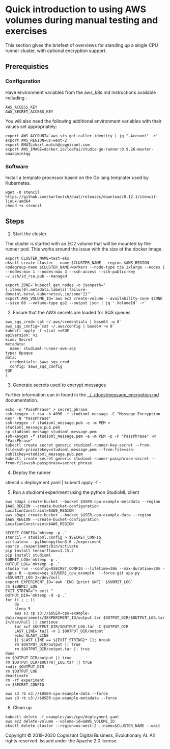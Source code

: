 # Quick introduction to using AWS volumes during manual testing and exercises

This section gives the briefest of overviews for standing up a single CPU runner cluster, with optional encryption support.

<!--ts-->
<!--te-->

## Prerequisties

### Configuration

Have environment variables from the aws\_k8s.md instructions available including :

```
AWS_ACCESS_KEY
AWS_SECRET_ACCESS_KEY
```
You will also need the following additional environment variables with their values set appropriately:
```
export AWS_ACCOUNT=`aws sts get-caller-identity | jq ".Account" -r`
export AWS_REGION=us-west-2
export EMAIL=karl.mutch@cognizant.com
export AWS_IMAGE=docker.io/leafai/studio-go-runner:0.9.26-master-aaaagninkqg
```

### Software

Install a template processor based on the Go lang templater used by Kubernetes.

```
wget -O stencil https://github.com/karlmutch/duat/releases/download/0.12.1/stencil-linux-amd64
chmod +x stencil
```

## Steps

1. Start the cluster

The cluster is started with an EC2 volume that will be mounted by the runner pod.  This works around the issue with the size of the docker image.

```
export CLUSTER_NAME=test-eks
eksctl create cluster --name $CLUSTER_NAME --region $AWS_REGION --nodegroup-name $CLUSTER_NAME-workers --node-type t3a.2xlarge --nodes 1 --nodes-min 1 --nodes-max 3 --ssh-access --ssh-public-key ~/.ssh/id_rsa.pub --managed

export ZONE=`kubectl get nodes -o jsonpath="{.items[0].metadata.labels['failure-domain\.beta\.kubernetes\.io/zone']}"`
export AWS_VOLUME_ID=`aws ec2 create-volume --availability-zone $ZONE --size 60 --volume-type gp2 --output json | jq '.VolumeId' -r`
```

2. Ensure that the AWS secrets are loaded for SQS queues

```
aws_sqs_cred=`cat ~/.aws/credentials | base64 -w 0`
aws_sqs_config=`cat ~/.aws/config | base64 -w 0`
kubectl apply -f <(cat <<EOF
apiVersion: v1
kind: Secret
metadata:
  name: studioml-runner-aws-sqs
type: Opaque
data:
  credentials: $aws_sqs_cred
  config: $aws_sqs_config
EOF
)
```

3. Generate secrets used to encrypt messages

Further information can in found in the [../../docs/message_encryption.md](../../docs/message_encryption.md) documentation.

```
echo -n "PassPhrase" > secret_phrase
ssh-keygen -t rsa -b 4096 -f studioml_message -C "Message Encryption Key" -N "PassPhrase"
ssh-keygen -f studioml_message.pub -e -m PEM > studioml_message.pub.pem
cp studioml_message studioml_message.pem
ssh-keygen -f studioml_message.pem -e -m PEM -p -P "PassPhrase" -N "PassPhrase"
kubectl create secret generic studioml-runner-key-secret --from-file=ssh-privatekey=studioml_message.pem --from-file=ssh-publickey=studioml_message.pub.pem
kubectl create secret generic studioml-runner-passphrase-secret --from-file=ssh-passphrase=secret_phrase
```

4. Deploy the runner

stencil < deployment.yaml | kubectl apply -f -

5. Run a studioml experiment using the python StudioML client

```
aws s3api create-bucket --bucket $USER-cpu-example-metadata --region $AWS_REGION --create-bucket-configuration LocationConstraint=$AWS_REGION
aws s3api create-bucket --bucket $USER-cpu-example-data --region $AWS_REGION --create-bucket-configuration LocationConstraint=$AWS_REGION

SECRET_CONFIG=`mktemp -p .`
stencil < studioml.config > $SECRET_CONFIG
virtualenv --python=python3.6 ./experiment
source ./experiment/bin/activate
pip install tensorflow==1.15.2
pip install studioml
SUBMIT_LOG=`mktemp -p .`
OUTPUT_LOG=`mktemp -p .`
studio run --config=$SECRET_CONFIG --lifetime=30m --max-duration=20m --gpus 0 --queue=sqs_${USER}_cpu_example  --force-git app.py >$SUBMIT_LOG 2>/dev/null
export EXPERIMENT_ID=`awk 'END {print $NF}' $SUBMIT_LOG`
rm $SUBMIT_LOG
EXIT_STRING="+ exit "
OUTPUT_DIR=`mktemp -d -p .`
for (( ; ; ))
    do
    sleep 5
    aws s3 cp s3://$USER-cpu-example-data/experiments/$EXPERIMENT_ID/output.tar $OUTPUT_DIR/$OUTPUT_LOG.tar 2>/dev/null || continue
    tar xvf $OUTPUT_DIR/$OUTPUT_LOG.tar -C $OUTPUT_DIR
    LAST_LINE=`tail -n 1 $OUTPUT_DIR/output`
    echo $LAST_LINE
    [[ $LAST_LINE == ${EXIT_STRING}* ]]; break
    rm $OUTPUT_DIR/output || true
    rm $OUTPUT_DIR/output.tar || true
done
rm $OUTPUT_DIR/output || true
rm $OUTPUT_DIR/$OUTPUT_LOG.tar || true
rmdir $OUTPUT_DIR
rm $OUTPUT_LOG
deactivate
rm -rf experiment
rm $SECRET_CONFIG

aws s3 rb s3://$USER-cpu-example-data --force
aws s3 rb s3://$USER-cpu-example-metadata --force

```

6. Clean up

```
kubectl delete -f examples/aws/cpu/deployment.yaml
aws ec2 delete-volume --volume-id=$AWS_VOLUME_ID
eksctl delete cluster --region=us-west-2 --name=$CLUSTER_NAME --wait
```

Copyright © 2019-2020 Cognizant Digital Business, Evolutionary AI. All rights reserved. Issued under the Apache 2.0 license.
